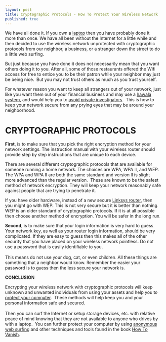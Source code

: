 ```yaml
---
layout: post
title: Cryptographic Protocols - How To Protect Your Wireless Network
published: true
---
```

<p>We have all done it. If you own a <a title="laptop computer" href="http://www.howtovanish.com/2010/01/how-to-protect-your-computer/" target="_blank">laptop</a> then you have probably done it more than once. We have all been without the Internet for a little while and then decided to use the wireless network unprotected with cryptographic protocols from our neighbor, a business, or a stranger down the street to do a little web surfing.</p>
<p>But just because you have done it does not necessarily mean that you want others doing it to you. After all, some of those restaurants offered the Wifi access for free to entice you to be their patron while your neighbor may just be being nice.  But you may not trust others as much as you trust yourself.</p>
<p>For whatever reason you want to keep all strangers out of your network, just like you want them out of your financial business and may use a <a title="hawala system" href="http://www.howtovanish.com/2009/09/modern-hawala/" target="_blank">hawala system</a>, and would help you to <a title="how to avoid private investigators" href="http://www.howtovanish.com/2009/08/avoid-private-investigators/" target="_blank">avoid private investigators</a>.  This is how to keep your network secure from any prying eyes that may be around your neighborhood.</p>
<h1><strong>CRYPTOGRAPHIC PROTOCOLS</strong></h1>
<p><strong>First</strong>, is to make sure that you pick the right encryption method for your network settings. The instruction manual with your wireless router should provide step by step instructions that are unique to each device.</p>
<p>There are several different cryptographic protocols that are available for someone running a home network. The choices are WPA, WPA II, and WEP. The WPA and WPA II are both the same standard and version II is slight more advanced than the regular version.  These are known to be the safest method of network encryption. They will keep your network reasonably safe against people that are trying to penetrate it.</p>
<p>If you have older hardware, instead of a new secure <a title="linksys" href="http://www.howtovanish.com/linksysrouter" target="_blank">Linksys router</a>, then you might go with WEP. This is not very secure but it is better than nothing. WEP is an older standard of cryptographic protocols. If it is at all possible then choose another method of encryption. You will be safer in the long run.</p>
<p><strong>Second</strong>, is to make sure that your login information is very hard to guess. Your network key, as well as your router login information, should be very complicated. If they are easy to guess then this makes all of the other security that you have placed on your wireless network pointless. Do not use a password that is easily identifiable to you.<br /><br /> This means do not use your dog, cat, or even children. All these things are something that a neighbor would know. Remember the easier your password is to guess then the less secure your network is.</p>
<p><strong>CONCLUSION</strong></p>
<p>Encrypting your wireless network with cryptographic protocols will keep unknown and unwanted individuals from using your assets and help you to <a title="protect computer" href="http://www.howtovanish.com/2010/01/how-to-protect-your-computer/" target="_blank">protect your computer</a>.  These methods will help keep you and your personal information safe and secured.  <br /><br />Then you can surf the Internet or setup storage devices, etc. with relative peace of mind knowing that they are not available to anyone who drives by with a laptop.  You can further protect your computer by using <a href="http://www.howtovanish.com/IdentityCloaker">anonymous web surfing</a> and other techniques and tools found in the book <a href="http://www.howtovanish.com/HTVBook">How To Vanish</a>.</p>
